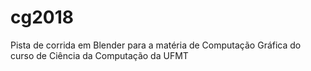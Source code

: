 # cg2018
Pista de corrida em Blender para a matéria de Computação Gráfica do curso de Ciência da Computação da UFMT
